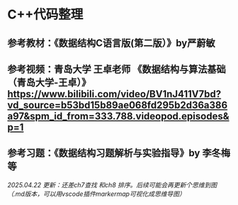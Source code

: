 # C++代码整理
## 参考教材：《数据结构C语言版(第二版）》by严蔚敏 
## 参考视频：青岛大学 王卓老师 《数据结构与算法基础（青岛大学-王卓）》https://www.bilibili.com/video/BV1nJ411V7bd?vd_source=b53bd15b89ae068fd295b2d36a386a97&spm_id_from=333.788.videopod.episodes&p=1
## 参考习题：《数据结构习题解析与实验指导》by 李冬梅等

*2025.04.22 更新：还差ch7查找 和ch8 排序。后续可能会再更新个思维到图（.md版本，可以用vscode插件markermap可视化成思维导图）*

